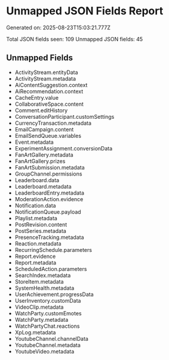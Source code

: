 # Unmapped JSON Fields Report
Generated on: 2025-08-23T15:03:21.777Z

Total JSON fields seen: 109
Unmapped JSON fields: 45

## Unmapped Fields
- ActivityStream.entityData
- ActivityStream.metadata
- AiContentSuggestion.context
- AiRecommendation.context
- CacheEntry.value
- CollaborativeSpace.content
- Comment.editHistory
- ConversationParticipant.customSettings
- CurrencyTransaction.metadata
- EmailCampaign.content
- EmailSendQueue.variables
- Event.metadata
- ExperimentAssignment.conversionData
- FanArtGallery.metadata
- FanArtGallery.prizes
- FanArtSubmission.metadata
- GroupChannel.permissions
- Leaderboard.data
- Leaderboard.metadata
- LeaderboardEntry.metadata
- ModerationAction.evidence
- Notification.data
- NotificationQueue.payload
- Playlist.metadata
- PostRevision.content
- PostSeries.metadata
- PresenceTracking.metadata
- Reaction.metadata
- RecurringSchedule.parameters
- Report.evidence
- Report.metadata
- ScheduledAction.parameters
- SearchIndex.metadata
- StoreItem.metadata
- SystemHealth.metadata
- UserAchievement.progressData
- UserInventory.customData
- VideoClip.metadata
- WatchParty.customEmotes
- WatchParty.metadata
- WatchPartyChat.reactions
- XpLog.metadata
- YoutubeChannel.channelData
- YoutubeChannel.metadata
- YoutubeVideo.metadata

